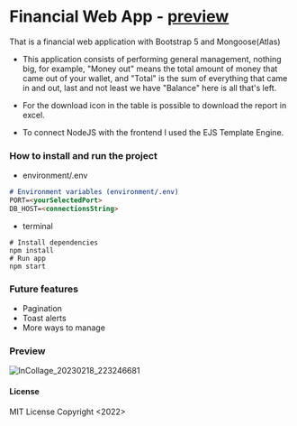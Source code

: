# Financial Web App - [preview](#preview)
That is a financial web application with Bootstrap 5 and Mongoose(Atlas)

- This application consists of performing general management, nothing big, for example, "Money out" means the total amount of money that came out of your wallet, and "Total" is the sum of everything that came in and out, last and not least we have "Balance" here is all that's left.

- For the download icon in the table is possible to download the report in excel.

- To connect NodeJS with the frontend I used the EJS Template Engine.

### How to install and run the project

- environment/.env
```markdown
# Environment variables (environment/.env)
PORT=<yourSelectedPort>
DB_HOST=<connectionsString>
```
- terminal
```
# Install dependencies
npm install
# Run app
npm start
```
### Future features
- Pagination
- Toast alerts
- More ways to manage

### Preview
![InCollage_20230218_223246681](https://user-images.githubusercontent.com/112980693/219902613-42660d35-8037-4887-8a2a-9359ebeda57d.jpg)

#### License
MIT License
Copyright <2022> <Ulisses>

